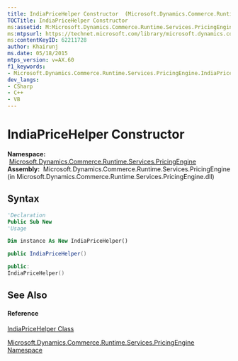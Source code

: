 ```yaml
---
title: IndiaPriceHelper Constructor  (Microsoft.Dynamics.Commerce.Runtime.Services.PricingEngine)
TOCTitle: IndiaPriceHelper Constructor
ms:assetid: M:Microsoft.Dynamics.Commerce.Runtime.Services.PricingEngine.IndiaPriceHelper.#ctor
ms:mtpsurl: https://technet.microsoft.com/library/microsoft.dynamics.commerce.runtime.services.pricingengine.indiapricehelper.indiapricehelper(v=AX.60)
ms:contentKeyID: 62211728
author: Khairunj
ms.date: 05/18/2015
mtps_version: v=AX.60
f1_keywords:
- Microsoft.Dynamics.Commerce.Runtime.Services.PricingEngine.IndiaPriceHelper.#ctor
dev_langs:
- CSharp
- C++
- VB
---
```


# IndiaPriceHelper Constructor

**Namespace:**  [Microsoft.Dynamics.Commerce.Runtime.Services.PricingEngine](microsoft-dynamics-commerce-runtime-services-pricingengine-namespace.md)  
**Assembly:**  Microsoft.Dynamics.Commerce.Runtime.Services.PricingEngine (in Microsoft.Dynamics.Commerce.Runtime.Services.PricingEngine.dll)

## Syntax

``` vb
'Declaration
Public Sub New
'Usage

Dim instance As New IndiaPriceHelper()
```

``` csharp
public IndiaPriceHelper()
```

``` c++
public:
IndiaPriceHelper()
```

## See Also

#### Reference

[IndiaPriceHelper Class](indiapricehelper-class-microsoft-dynamics-commerce-runtime-services-pricingengine.md)

[Microsoft.Dynamics.Commerce.Runtime.Services.PricingEngine Namespace](microsoft-dynamics-commerce-runtime-services-pricingengine-namespace.md)

